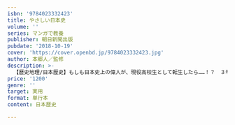 ```yaml
---
isbn: '9784023332423'
title: やさしい日本史
volume: ''
series: マンガで教養
publisher: 朝日新聞出版
pubdate: '2018-10-19'
cover: 'https://cover.openbd.jp/9784023332423.jpg'
author: 本郷人／監修
description: >-
  【歴史地理/日本歴史】もしも日本史上の偉人が、現役高校生として転生したら……！？　３年R組を舞台に、歴史上の出来事や人間関係などをマンガを通して解説。さらに説明文やチャート図で、最低限知っておきたいポイントも網羅。ファッション、アート、文化など歴史トリビアも充実。
price: '1200'
genre: ''
target: 実用
format: 単行本
content: 日本歴史

---
```

